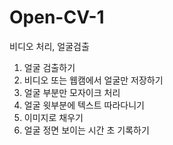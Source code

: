 # Open-CV-1
비디오 처리, 얼굴검출
1. 얼굴 검출하기
2. 비디오 또는 웹캠에서 얼굴만 저장하기
3. 얼굴 부분만 모자이크 처리
4. 얼굴 윗부분에 텍스트 따라다니기
5. 이미지로 채우기
6. 얼굴 정면 보이는 시간 초 기록하기
